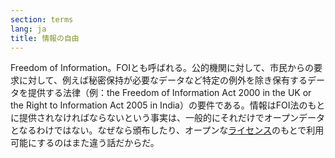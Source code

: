 ```yaml
---
section: terms
lang: ja
title: 情報の自由
---
```


Freedom of Information。FOIとも呼ばれる。公的機関に対して、市民からの要求に対して、例えば秘密保持が必要なデータなど特定の例外を除き保有するデータを提供する法律（例：the Freedom of Information Act 2000 in the UK or the Right to Information Act 2005 in India）の要件である。情報はFOI法のもとに提供されなければならないという事実は、一般的にそれだけでオープンデータとなるわけではない。なぜなら頒布したり、オープンな[ライセンス](/glossary/ja/terms/licence/)のもとで利用可能にするのはまた違う話だからだ。
